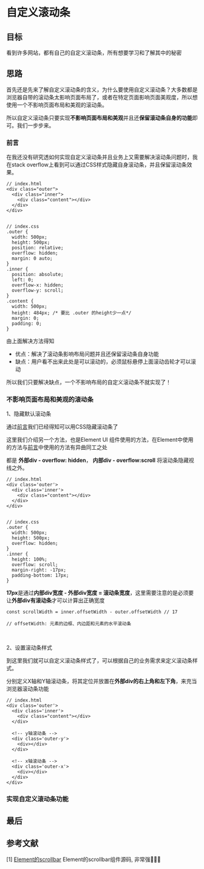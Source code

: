 # 自定义滚动条

## 目标
看到许多网站，都有自己的自定义滚动条，所有想要学习和了解其中的秘密

## 思路
首先还是先来了解自定义滚动条的含义，为什么要使用自定义滚动条？大多数都是浏览器自带的滚动条太影响页面布局了，或者在特定页面影响页面美观度，所以想使用一个不影响页面布局和美观的滚动条。

所以自定义滚动条只要实现**不影响页面布局和美观**并且还**保留滚动条自身的功能**即可。我们一步步来。


### <span id='foreword'>前言</span>

在我还没有研究透如何实现自定义滚动条并且业务上又需要解决滚动条问题时，我在stack overflow上看到可以通过CSS样式隐藏自身滚动条，并且保留滚动条效果。

```
// index.html
<div class="outer">
  <div class="inner">
    <div class="content"></div>
  </div>
</div>


// index.css
.outer {
  width: 500px;
  height: 500px;
  position: relative;
  overflow: hidden;
  margin: 0 auto;
}
.inner {
  position: absolute;
  left: 0;
  overflow-x: hidden;
  overflow-y: scroll;
}
.content {
  width: 500px;
  height: 484px; /* 要比 .outer 的height少一点*/
  margin: 0;
  padding: 0;
}
```

<!-- 这种解决方法最明显的缺点就是用户看不出来此处是可以滚动的，必须鼠标悬停上面滚动齿轮才可以滚动，对于新用户是非常不友好的。

不过优点也就是解决了滚动条影响布局问题并且还保留滚动条自身功能。 -->

由上面解决方法得知

- 优点：解决了滚动条影响布局问题并且还保留滚动条自身功能
- 缺点：用户看不出来此处是可以滚动的，必须鼠标悬停上面滚动齿轮才可以滚动

所以我们只要解决缺点，一个不影响布局的自定义滚动条不就实现了！


### 不影响页面布局和美观的滚动条

1、隐藏默认滚动条

通过[前言](#foreword)我们已经得知可以用CSS隐藏滚动条了

这里我们介绍另一个方法，也是Element UI 组件使用的方法，在Element中使用的方法与[前言](#foreword)中使用的方法有异曲同工之处

都是
**外部div - overflow: hidden**，
**内部div - overflow:scroll**
将滚动条隐藏视线之外。

```
// index.html
<div class='outer'>
  <div class='inner'>
    <div class="content"></div>
  </div>
</div>


// index.css
.outer {
  width: 500px;
  height: 500px;
  overflow: hidden;
}
.inner {
  height: 100%;
  overflow: scroll;
  margin-right: -17px;
  padding-bottom: 17px;
}
```

**17px**是通过**内部div宽度 - 外部div宽度 = 滚动条宽度**，这里需要注意的是必须要让**外部div有滚动条**才可以计算出正确宽度
```
const scrollWidth = inner.offsetWidth - outer.offsetWidth // 17

// offsetWidth: 元素的边框、内边距和元素的水平滚动条
```

<!-- 为什么要设置**padding-bottom: 17px**，是因为height已经设置100%了，只能用padding，将滚动条挤出外部div高度 -->

<!-- 为什么不设置**padding-right: 17px**，是因为设置padding-right后，必须要设置width:100%，才可以在边缘处将滚动条挤出，然而这时内部数据都会有padding-right: 17px的边距，导致内部数据不会与边框对齐 -->

<br>

2、设置滚动条样式

到这里我们就可以自定义滚动条样式了，可以根据自己的业务需求来定义滚动条样式。

分别定义X轴和Y轴滚动条，将其定位并放置在**外部div的右上角和左下角**，来充当浏览器滚动条功能

```
// index.html
<div class='outer'>
  <div class='inner'>
    <div class="content"></div>
  </div>

  <!-- y轴滚动条 -->
  <div class='outer-y'>
    <div></div>
  </div>

  <!-- x轴滚动条 -->
  <div class='outer-x'>
    <div></div>
  </div>
</div>
```

### 实现自定义滚动条功能

## 最后


## 参考文献

[1] [Element的scrollbar](https://github.com/ElemeFE/element/tree/dev/packages/scrollbar) Element的scrollbar组件源码, 非常强🤙🤙🤙